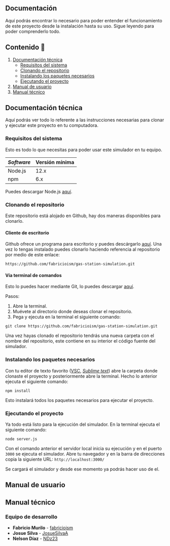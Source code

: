 ## Documentación

Aquí podrás encontrar lo necesario para poder entender el funcionamiento de este proyecto desde la instalación hasta su uso. Sigue leyendo para poder comprenderlo todo.

## Contenido 📘

1. [Documentación técnica](#documentación-técnica)
   - [Requisitos del sistema](#requisitos-del-sistema)
   - [Clonando el repositorio](#clonando-el-repositorio)
   - [Instalando los paquetes necesarios](#instalando-los-paquetes-necesarios)
   - [Ejecutando el proyecto](#ejecutando-el-proyecto)
2. [Manual de usuario](#manual-de-usuario)
3. [Manual técnico](#manual-técnico)

## Documentación técnica

Aquí podrás ver todo lo referente a las instrucciones necesarias para clonar y ejecutar este proyecto en tu computadora.

### Requisitos del sistema

Esto es todo lo que necesitas para poder usar este simulador en tu equipo.

| _Software_ | Versión mínima |
| ---------- | -------------- |
| Node.js    | 12.x           |
| npm        | 6.x            |

Puedes descargar Node.js [aquí](https://nodejs.org/en/).

### Clonando el repositorio

Este repositorio está alojado en Github, hay dos maneras disponibles para clonarlo.

#### Cliente de escritorio

Github ofrece un programa para escritorio y puedes descárgarlo [aquí](https://desktop.github.com/). Una vez lo tengas instalado puedes clonarlo haciendo referencia al repositorio por medio de este enlace:

```
https://github.com/fabricioism/gas-station-simulation.git
```

#### Vía terminal de comandos

Esto lo puedes hacer mediante Git, lo puedes descargar [aquí](https://git-scm.com/).

Pasos:

1. Abre la terminal.
2. Muévete al directorio donde deseas clonar el repositorio.
3. Pega y ejecuta en la terminal el siguiente comando:

```
git clone https://github.com/fabricioism/gas-station-simulation.git
```

Una vez hayas clonado el repositorio tendrás una nueva carpeta con el nombre del repositorio, este contiene en su interior el código fuente del simulador.

### Instalando los paquetes necesarios

Con tu editor de texto favorito ([VSC](https://code.visualstudio.com/), [_Sublime text_](https://www.sublimetext.com/)) abre la carpeta donde clonaste el proyecto y posteriormente abre la terminal. Hecho lo anterior ejecuta el siguiente comando:

```
npm install
```

Esto instalará todos los paquetes necesarios para ejecutar el proyecto.

### Ejecutando el proyecto

Ya todo está listo para la ejecución del simulador. En la terminal ejecuta el siguiente comando:

```
node server.js
```

Con el comando anterior el servidor local inicia su ejecución y en el puerto `3000` se ejecuta el simulador. Abre tu navegador y en la barra de direcciones copia la siguiente URL: `http://localhost:3000/`

Se cargará el simulador y desde ese momento ya podrás hacer uso de el.

## Manual de usuario

## Manual técnico

### Equipo de desarrollo

- **Fabricio Murilo** - [fabricioism](https://github.com/fabricioism)
- **Josue Silva** - [JosueSilvaA](https://github.com/JosueSilvaA)
- **Nelson Díaz** - [NDz23](https://github.com/NDz23)
